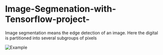 # Image-Segmenation-with-Tensorflow-project-
Image segmentation means the edge detection of an image. Here the digital is partitioned into several subgroups of pixels


![Example](https://miro.medium.com/max/1095/1*9q0ogrlAz0o1wEQABbTceA.jpeg)
